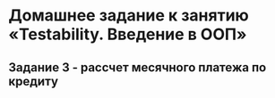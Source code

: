 # Домашнее задание к занятию «Testability. Введение в ООП»
## Задание 3 - рассчет месячного платежа по кредиту
